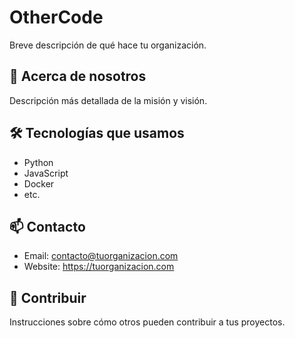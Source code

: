 # OtherCode

Breve descripción de qué hace tu organización.

## 🚀 Acerca de nosotros
Descripción más detallada de la misión y visión.

## 🛠️ Tecnologías que usamos
- Python
- JavaScript
- Docker
- etc.

## 📫 Contacto
- Email: contacto@tuorganizacion.com
- Website: https://tuorganizacion.com

## 🤝 Contribuir
Instrucciones sobre cómo otros pueden contribuir a tus proyectos.
